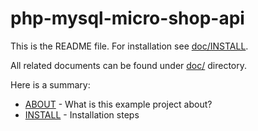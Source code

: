 php-mysql-micro-shop-api
========================

This is the README file.
For installation see [doc/INSTALL](php-mysql-micro-shop-api/blob/master/doc/INSTALL).

All related documents can be found under [doc/](php-mysql-micro-shop-api/blob/master/doc/) directory.

Here is a summary:

- [ABOUT](php-mysql-micro-shop-api/blob/master/doc/ABOUT)           - What is this example project about?
- [INSTALL](php-mysql-micro-shop-api/blob/master/doc/INSTALL)         - Installation steps
